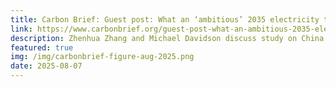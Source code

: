 ```yaml
---
title: Carbon Brief: Guest post: What an ‘ambitious’ 2035 electricity target looks like for China
link: https://www.carbonbrief.org/guest-post-what-an-ambitious-2035-electricity-target-looks-like-for-china/
description: Zhenhua Zhang and Michael Davidson discuss study on China's RE plans
featured: true
img: /img/carbonbrief-figure-aug-2025.png
date: 2025-08-07
---
```

